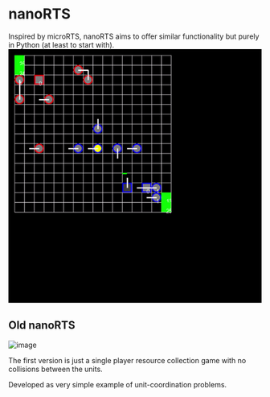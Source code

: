 # nanoRTS

Inspired by microRTS, nanoRTS aims to offer similar functionality but purely in Python (at least to start with).
![image](https://github.com/decatt/nanoRTS/blob/main/ezgif-5-a9b07ce47d.gif)

## Old nanoRTS

![image](https://github.com/SimonLucas/nanoRTS/assets/2759137/1bbcf700-2fba-4efc-b2ca-69a183301ba1)


The first version is just a single player resource collection game with no collisions between the units.

Developed as very simple example of unit-coordination problems.
